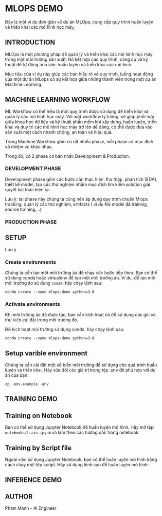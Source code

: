 # MLOPS DEMO
Đây là một ví dụ đơn giản về dự án MLOps, cung cấp quy trình huấn luyện và triển khai các mô hình học máy.

## INTRODUCTION

MLOps là một phương pháp để quản lý và triển khai các mô hình học máy trong một môi trường sản xuất. Nó kết hợp các quy trình, công cụ và kỹ thuật để tự động hóa việc huấn luyện và triển khai các mô hình.

Mục tiêu của ví dụ này giúp các bạn hiểu rõ về quy trình, luồng hoạt động của một dự án MLops có sự kết hợp giữa những thành viên trong một dự án Machine Learning.

## MACHINE LEARNING WORKFLOW
ML Workflow có thể hiểu là một quy trình được sử dụng để triển khai và quản lý các mô hình học máy. 
Với một workflow lý tưởng, sẽ giúp phối hợp giữa khoa học dữ liệu và kỹ thuật phần mềm khi xây dựng, huấn luyện, triển khai và duy trì các mô hình học máy trở lên dễ dàng, có thể được đưa vào sản xuất một cách nhanh chóng, an toàn và hiệu quả. 

Trong Machine Workflow gồm có rất nhiều phase, mỗi phase có mục đích và nhiệm vụ khác nhau. 

Trong đó, có 2 phase cơ bản nhất: Development &  Production.

###  DEVELOPMENT PHASE
Development phase gồm các bước cần thực hiện: thu thập, phân tích (EDA), thiết kế model, tạo các thử nghiệm nhằm mục đích tìm kiếm solution giải quyết bài toán hiện tại. 

Lưu ý: tại phase này chúng ta cũng nên áp dụng quy trình chuẩn Mlops tracking, quản lý các thử nghiệm, artifacts ( ví dụ file model đã training, source training,...)
###  PRODUCTION PHASE

## SETUP
Lưu ý
### Create environments
Chúng ta cần tạo một môi trường ảo để chạy các bước tiếp theo. Bạn có thể sử dụng conda hoặc virtualenv để tạo một môi trường ảo.
Ví dụ, để tạo một môi trường ảo sử dụng `conda`, hãy chạy lệnh sau:

```
conda create --name mlops-demo python=3.8
```

### Activate environments
Khi môi trường ảo đã được tạo, bạn cần kích hoạt nó để sử dụng các gói và thư viện cài đặt trong môi trường đó.

Để kích hoạt môi trường sử dụng conda, hãy chạy lệnh sau:
``` 
conda create --name mlops-demo python=3.8
```
## Setup varible environment
Chúng ta cần cài đặt một số biến môi trường để sử dụng cho quá trình huấn luyện và triển khai. Hãy sửa đổi các giá trị trong tệp .env để phù hợp với dự án của bạn.
```
cp .env.example .env
```
## TRAINING DEMO
## Training on Notebook
Bạn có thể sử dụng Jupyter Notebook để huấn luyện mô hình. Hãy mở tệp `notebooks/train.ipynb` và làm theo các hướng dẫn trong notebook.
## Training by Script file
Ngoài việc sử dụng Jupyter Notebook, bạn có thể huấn luyện mô hình bằng cách chạy một tệp script. Hãy sử dụng lệnh sau để huấn luyện mô hình:

## INFERENCE DEMO

## AUTHOR
Pham Manh - AI Engineer
